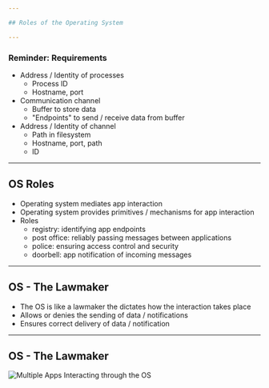 ```yaml
---

## Roles of the Operating System

---
```


### Reminder: Requirements

- Address / Identity of processes
  - Process ID
  - Hostname, port
- Communication channel
  - Buffer to store data
  - "Endpoints" to send / receive data from buffer
- Address / Identity of channel
  - Path in filesystem
  - Hostname, port, path
  - ID

---

## OS Roles

- Operating system mediates app interaction
- Operating system provides primitives / mechanisms for app interaction
- Roles
  - registry: identifying app endpoints
  - post office: reliably passing messages between applications
  - police: ensuring access control and security
  - doorbell: app notification of incoming messages

----

## OS - The Lawmaker

- The OS is like a lawmaker the dictates how the interaction takes place
- Allows or denies the sending of data / notifications
- Ensures correct delivery of data / notification

----

## OS - The Lawmaker

![Multiple Apps Interacting through the OS](./media/multiple-apps-interaction.svg)
